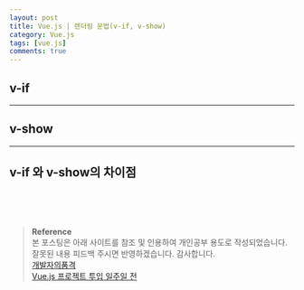 ```yaml
---
layout: post
title: Vue.js | 렌더링 문법(v-if, v-show)
category: Vue.js
tags: [vue.js]
comments: true
---
```


## v-if

---

## v-show

---

## v-if 와 v-show의 차이점

<br>
<br>
<br>

> **Reference**  
> 본 포스팅은 아래 사이트를 참조 및 인용하여 개인공부 용도로 작성되었습니다.  
> 잘못된 내용 피드백 주시면 반영하겠습니다. 감사합니다.  
> [개발자의품격](https://www.youtube.com/c/개발자의품격)  
> [Vue.js 프로젝트 투입 일주일 전](http://www.yes24.com/Product/Goods/101926719)
